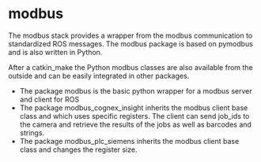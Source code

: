 modbus
=========

The modbus stack provides a wrapper from the modbus communication to standardized ROS messages. The modbus package is based on pymodbus and is also written in Python.

After a catkin_make the Python modbus classes are also available from the outside and can be easily integrated in other packages.

* The package modbus is the basic python wrapper for a modbus server and client for ROS
* The package modbus_cognex_insight inherits the modbus client base class and which uses specific registers. The client can send job_ids to the camera and retrieve the results of the jobs as well as barcodes and strings.
* The package modbus_plc_siemens inherits the modbus client base class and changes the register size.